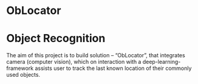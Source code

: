 # ObLocator
# Object Recognition 
The aim of this project is to build solution – “ObLocator”, that integrates camera (computer vision), which on interaction with a deep-learning-framework assists user to track the last known location of their commonly used objects. 
